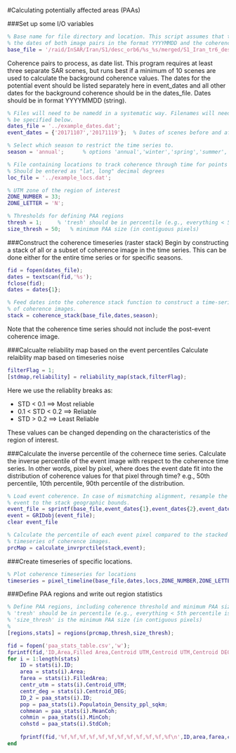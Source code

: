 #Calculating potentially affected areas (PAAs)

###Set up some I/O variables

```matlab
% Base name for file directory and location. This script assumes that the base file will include
% the dates of both image pairs in the format YYYYMMDD and the coherence type, either 'phsig' or 'topophase'.
base_file = '/raid/InSAR/Iran/S1/desc_orb6/%s_%s/merged/S1_Iran_tr6_desc_Rg12_Az2_SRTM1_30m_procstep3_%s_%s_%s_UTM38N_WGS84.tif';

```
Coherence pairs to process, as date list. This program requires at least three separate SAR scenes, but runs best if a minimum of 10 scenes are used to calculate the background coherence values. The dates for the potential event should be listed separately here in event_dates and all other dates for the background coherence should be in the dates_file. Dates should be in format YYYYMMDD (string).

```matlab
% Files will need to be namedd in a systematic way. Filenames will need to
% be specified below.
dates_file = '../example_dates.dat';
event_dates = {'20171107','20171119'};  % Dates of scenes before and after the event

% Select which season to restrict the time series to.
season = 'annual';		% options 'annual','winter','spring','summer','autumn'

% File containing locations to track coherence through time for points in the landscape
% Should be entered as "lat, long" decimal degrees
loc_file = '../example_locs.dat';

% UTM zone of the region of interest 
ZONE_NUMBER = 33;
ZONE_LETTER = 'N';

% Thresholds for defining PAA regions
thresh = 1;		% 'tresh' should be in percentile (e.g., everything < 5th percentile is defined as PAA)
size_thresh = 50;	% minimum PAA size (in contiguous pixels)
```

###Construct the coherence timeseries (raster stack)
Begin by constructing a stack of all or a subset of coherence image in the time series. This can be done either for the entire time series or for specific seasons. 

```matlab
fid = fopen(dates_file);
dates = textscan(fid,'%s');
fclose(fid); 
dates = dates{1}; 

% Feed dates into the coherence stack function to construct a time-series 
% of coherence images.
stack = coherence_stack(base_file,dates,season);
```
Note that the coherence time series should not include the post-event coherence image.

###Calcualte reliability map based on the event percentiles
Calculate relaiblity map based on timeseries noise

```matlab
filterFlag = 1;
[stdmap,reliability] = reliability_map(stack,filterFlag);
```
Here we use the reliablity breaks as:

* STD < 0.1 ==> Most reliable
* 0.1 < STD < 0.2 ==> Reliable
* STD > 0.2 ==> Least Reliable

These values can be changed depending on the characteristics of the region of interest.

###Calculate the inverse percentile of the cohernece time series.
Calculate the inverse percentile of the event image with respect to the coherence time series. In other words, pixel by pixel, where does the event date fit into the distribution of coherence values for that pixel through time? e.g., 50th percentile, 10th percentile, 90th percentile of the distribution.

```matlab
% Load event coherence. In case of mismatching alignment, resample the
% event to the stack geographic bounds.
event_file = sprintf(base_file,event_dates{1},event_dates{2},event_dates{1},event_dates{2});
event = GRIDobj(event_file);
clear event_file

% Calculate the percentile of each event pixel compared to the stacked
% timeseries of coherence images.
prcMap = calculate_invrprctile(stack,event);
```
###Create timeseries of specific locations.

```matlab
% Plot coherence timeseries for locations
timeseries = pixel_timeline(base_file,dates,locs,ZONE_NUMBER,ZONE_LETTER,geocode,corr_type);
```

###Define PAA regions and write out region statistics

```matlab
% Define PAA regions, including coherence threshold and minimum PAA size trehshold
% 'tresh' should be in percentile (e.g., everything < 5th percentile is defined as PAA)
% 'size_thresh' is the minimum PAA size (in contiguous pixels)
% 
[regions,stats] = regions(prcmap,thresh,size_thresh);

fid = fopen('paa_stats_table.csv','w');
fprintf(fid,'ID,Area,Filled Area,Centroid UTM,Centroid UTM,Centroid DEG,Centroid DEG,ID_2,Population Density,Mean Coh,MinCoh,StdCoh\n');
for i = 1:length(stats)
    ID = stats(i).ID;
    area = stats(i).Area;
    farea = stats(i).FilledArea;
    centr_utm = stats(i).Centroid_UTM;
    centr_deg = stats(i).Centroid_DEG;
    ID_2 = paa_stats(i).ID;
    pop = paa_stats(i).Populatoin_Density_ppl_sqkm;
    cohmean = paa_stats(i).MeanCoh;
    cohmin = paa_stats(i).MinCoh;
    cohstd = paa_stats(i).StdCoh;
    
    fprintf(fid,'%f,%f,%f,%f,%f,%f,%f,%f,%f,%f,%f,%f\n',ID,area,farea,centr_utm(1),centr_utm(2),centr_deg(1),centr_deg(2),ID_2,pop,cohmean,cohmin,cohstd);
end
```

